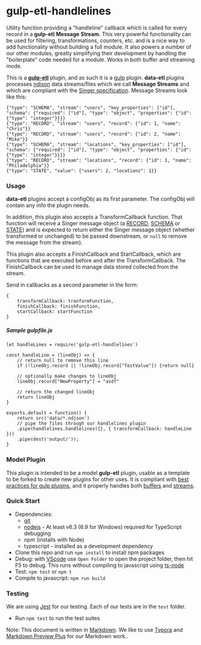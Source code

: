 # gulp-etl-handlelines #

Utility function providing a "handleline" callback which is called for every record in a **gulp-etl** **Message Stream**. This very powerful functionality can be used for filtering, transformations, counters, etc. and is a nice way to add functionality without building a full module. It also powers a number of our other modules, greatly simplifying their development by handling the "boilerplate" code needed for a module. Works in both buffer and streaming mode.

This is a **[gulp-etl](https://gulpetl.com/)** plugin, and as such it is a [gulp](https://gulpjs.com/) plugin. **data-etl** plugins processes [ndjson](http://ndjson.org/) data streams/files which we call **Message Streams** and which are compliant with the [Singer specification](https://github.com/singer-io/getting-started/blob/master/docs/SPEC.md#output). Message Streams look like this:

```
{"type": "SCHEMA", "stream": "users", "key_properties": ["id"], "schema": {"required": ["id"], "type": "object", "properties": {"id": {"type": "integer"}}}}
{"type": "RECORD", "stream": "users", "record": {"id": 1, "name": "Chris"}}
{"type": "RECORD", "stream": "users", "record": {"id": 2, "name": "Mike"}}
{"type": "SCHEMA", "stream": "locations", "key_properties": ["id"], "schema": {"required": ["id"], "type": "object", "properties": {"id": {"type": "integer"}}}}
{"type": "RECORD", "stream": "locations", "record": {"id": 1, "name": "Philadelphia"}}
{"type": "STATE", "value": {"users": 2, "locations": 1}}
```

### Usage
**data-etl** plugins accept a configObj as its first parameter. The configObj
will contain any info the plugin needs.

In addition, this plugin also accepts a TransformCallback function. That function will receive a 
Singer message object (a [RECORD](https://github.com/singer-io/getting-started/blob/master/docs/SPEC.md#record-message), [SCHEMA](https://github.com/singer-io/getting-started/blob/master/docs/SPEC.md#schema-message) or [STATE](https://github.com/singer-io/getting-started/blob/master/docs/SPEC.md#state-message)) and is expected to return either the Singer message object (whether transformed or unchanged) to be passed downstream, or ```null``` to remove the message from the stream).

This plugin also accepts a FinishCallback and StartCallback, which are functions that are executed before and after the TransformCallback. The FinishCallback can be used to manage data stored collected from the stream. 

Send in callbacks as a second parameter in the form: 

```
{
    transformCallback: tranformFunction,
    finishCallback: finishFunction,
    startCallback: startFunction
}
```

##### Sample gulpfile.js
```
let handleLines = require('gulp-etl-handlelines')

const handleLine = (lineObj) => {
    // return null to remove this line
    if (!lineObj.record || !lineObj.record["TestValue"]) {return null}
    
    // optionally make changes to lineObj
    lineObj.record["NewProperty"] = "asdf"

    // return the changed lineObj
    return lineObj
}

exports.default = function() {
    return src('data/*.ndjson')
    // pipe the files through our handlelines plugin
    .pipe(handlelines.handlelines({}, { transformCallback: handleLine }))
    .pipe(dest('output/'));
}
```
### Model Plugin
This plugin is intended to be a model **gulp-etl** plugin, usable as a template to be forked to create new plugins for other uses. It is compliant with [best practices for gulp plugins](https://github.com/gulpjs/gulp/blob/master/docs/writing-a-plugin/guidelines.md#what-does-a-good-plugin-look-like), and it properly handles both [buffers](https://github.com/gulpjs/gulp/blob/master/docs/writing-a-plugin/using-buffers.md) and [streams](https://github.com/gulpjs/gulp/blob/master/docs/writing-a-plugin/dealing-with-streams.md).



### Quick Start
* Dependencies: 
    * [git](https://git-scm.com/downloads)
    * [nodejs](https://nodejs.org/en/download/releases/) - At least v6.3 (6.9 for Windows) required for TypeScript debugging
    * npm (installs with Node)
    * typescript - installed as a development dependency
* Clone this repo and run `npm install` to install npm packages
* Debug: with [VScode](https://code.visualstudio.com/download) use `Open Folder` to open the project folder, then hit F5 to debug. This runs without compiling to javascript using [ts-node](https://www.npmjs.com/package/ts-node)
* Test: `npm test` or `npm t`
* Compile to javascript: `npm run build`

### Testing

We are using [Jest](https://facebook.github.io/jest/docs/en/getting-started.html) for our testing. Each of our tests are in the `test` folder.

- Run `npm test` to run the test suites



Note: This document is written in [Markdown](https://daringfireball.net/projects/markdown/). We like to use [Typora](https://typora.io/) and [Markdown Preview Plus](https://chrome.google.com/webstore/detail/markdown-preview-plus/febilkbfcbhebfnokafefeacimjdckgl?hl=en-US) for our Markdown work..
